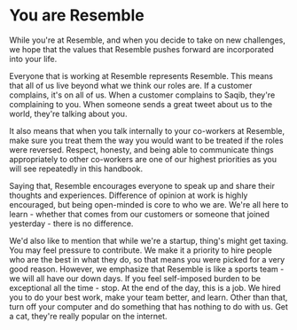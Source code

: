 # You are Resemble

While you're at Resemble, and when you decide to take on new challenges, we hope that the values that Resemble pushes forward are incorporated into your life.

Everyone that is working at Resemble represents Resemble. This means that all of us live beyond what we think our roles are. If a customer complains, it's on all of us. When a customer complains to Saqib, they're complaining to you. When someone sends a great tweet about us to the world, they're talking about you. 

It also means that when you talk internally to your co-workers at Resemble, make sure you treat them the way you would want to be treated if the roles were reversed. Respect, honesty, and being able to communicate things appropriately to other co-workers are one of our highest priorities as you will see repeatedly in this handbook.

Saying that, Resemble encourages everyone to speak up and share their thoughts and experiences. Difference of opinion at work is highly encouraged, but being open-minded is core to who we are. We're all here to learn - whether that comes from our customers or someone that joined yesterday - there is no difference.

We'd also like to mention that while we're a startup, thing's might get taxing. You may feel pressure to contribute. We make it a priority to hire people who are the best in what they do, so that means you were picked for a very good reason. However, we emphasize that Resemble is like a sports team - we will all have our down days. If you feel self-imposed burden to be exceptional all the time - stop. At the end of the day, this is a job. We hired you to do your best work, make your team better, and learn. Other than that, turn off your computer and do something that has nothing to do with us. Get a cat, they're really popular on the internet.

